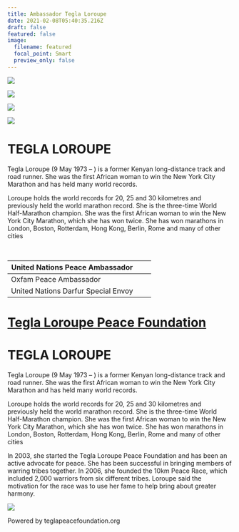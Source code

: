 ```yaml
---
title: Ambassador Tegla Loroupe
date: 2021-02-08T05:40:35.216Z
draft: false
featured: false
image:
  filename: featured
  focal_point: Smart
  preview_only: false
---
```

![](https://web.archive.org/web/20190823120100im_/https://pbs.twimg.com/profile_images/822347102378397696/_-CY2ccB_400x400.jpg)

![](https://web.archive.org/web/20190823120100im_/https://pbs.twimg.com/media/Dtq8acaXgAE33aK.jpg)

![](https://web.archive.org/web/20190823120100im_/https://pbs.twimg.com/media/Dtq8ab5W4AAmN2M.jpg)

![](https://web.archive.org/web/20190823120100im_/https://pbs.twimg.com/media/Dr5GG76X4AAchrp.jpg)

# **TEGLA LOROUPE**

Tegla Loroupe (9 May 1973 – ) is a former Kenyan long-distance track and road runner. She was the first African woman to win the New York City Marathon and has held many world records.

Loroupe holds the world records for 20, 25 and 30 kilometres and previously held the world marathon record. She is the three-time World Half-Marathon champion. She was the first African woman to win the New York City Marathon, which she has won twice. She has won marathons in London, Boston, Rotterdam, Hong Kong, Berlin, Rome and many of other cities

[](https://archive.org/account/login.php "Sign In") [](http://faq.web.archive.org/ "Get some help using the Wayback Machine") [](https://web.archive.org/web/20181118120802/http://teglapeacefoundation.org/who-is-tegla/#close "Close the toolbar")

[](https://web.archive.org/web/20181118120802/http://web.archive.org/screenshot/http://teglapeacefoundation.org/who-is-tegla/ "screenshot")[](https://web.archive.org/web/20181118120802/http://teglapeacefoundation.org/who-is-tegla/# "Share on Facebook")[](https://web.archive.org/web/20181118120802/http://teglapeacefoundation.org/who-is-tegla/# "Share on Twitter")

| United Nations Peace Ambassador     |     |     |
| ----------------------------------- | --- | --- |
| Oxfam Peace Ambassador              |     |     |
| United Nations Darfur Special Envoy |     |     |

# [Tegla Loroupe Peace Foundation](https://web.archive.org/web/20181118120802/http://teglapeacefoundation.org/)

# **TEGLA LOROUPE**

Tegla Loroupe (9 May 1973 – ) is a former Kenyan long-distance track and road runner. She was the first African woman to win the New York City Marathon and has held many world records.

Loroupe holds the world records for 20, 25 and 30 kilometres and previously held the world marathon record. She is the three-time World Half-Marathon champion. She was the first African woman to win the New York City Marathon, which she has won twice. She has won marathons in London, Boston, Rotterdam, Hong Kong, Berlin, Rome and many of other cities

In 2003, she started the Tegla Loroupe Peace Foundation and has been an active advocate for peace. She has been successful in bringing members of warring tribes together. In 2006, she founded the 10km Peace Race, which included 2,000 warriors from six different tribes. Loroupe said the motivation for the race was to use her fame to help bring about greater harmony.

![](https://web.archive.org/web/20181118120802im_/http://teglapeacefoundation.org/wp-content/uploads/2017/07/fundraising-race-300x199.jpg)

Powered by teglapeacefoundation.org

[](https://web.archive.org/web/20181118120802/https://www.facebook.com/teglapeacefoundation.org/)[](https://web.archive.org/web/20181118120802/https://twitter.com/loroupetegla)[](https://web.archive.org/web/20181118120802/mailto:info@teglaloroupefoundation.org)[](https://web.archive.org/web/20181118120802/http://teglapeacefoundation.org/feed/)

[](<>)

